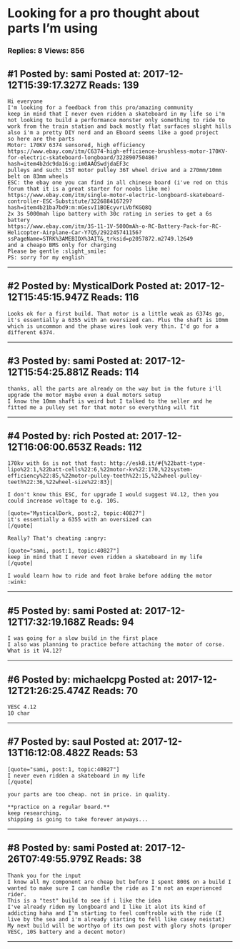 # Looking for a pro thought about parts I&rsquo;m using

### Replies: 8 Views: 856

## \#1 Posted by: sami Posted at: 2017-12-12T15:39:17.327Z Reads: 139

```
Hi everyone
I'm looking for a feedback from this pro/amazing community 
keep in mind that I never even ridden a skateboard in my life so i'm not looking to build a performance monster only something to ride to work from the train station and back mostly flat surfaces slight hills also i'm a pretty DIY nerd and an Eboard seems like a good project
so here are the parts 
Motor: 170KV 6374 sensored, high efficiency
https://www.ebay.com/itm/C6374-high-efficience-brushless-motor-170KV-for-electric-skateboard-longboard/322890750486?hash=item4b2dc9da16:g:im0AAOSwdjdaEF3c
pulleys and such: 15T motor pulley 36T wheel drive and a 270mm/10mm belt on 83mm wheels
ESC: the ebay one you can find in all chinese board (i've red on this forum that it is a great starter for noobs like me)
https://www.ebay.com/itm/single-motor-electric-longboard-skateboard-controller-ESC-Substitute/322688416729?hash=item4b21ba7bd9:m:mGesvI1BOEcyvrLVbfKGQ8Q
2x 3s 5000mah lipo battery with 30c rating in series to get a 6s battery
https://www.ebay.com/itm/3S-11-1V-5000mAh-o-RC-Battery-Pack-for-RC-Helicopter-Airplane-Car-Y7Q5/292245741156?ssPageName=STRK%3AMEBIDX%3AIT&_trksid=p2057872.m2749.l2649
and a cheapo BMS only for charging
Please be gentle :slight_smile: 
PS: sorry for my english
```

---
## \#2 Posted by: MysticalDork Posted at: 2017-12-12T15:45:15.947Z Reads: 116

```
Looks ok for a first build. That motor is a little weak as 6374s go, it's essentially a 6355 with an oversized can. Plus the shaft is 10mm which is uncommon and the phase wires look very thin. I'd go for a different 6374.
```

---
## \#3 Posted by: sami Posted at: 2017-12-12T15:54:25.881Z Reads: 114

```
thanks, all the parts are already on the way but in the future i'll upgrade the motor maybe even a dual motors setup 
I know the 10mm shaft is weird but I talked to the seller and he fitted me a pulley set for that motor so everything will fit
```

---
## \#4 Posted by: rich Posted at: 2017-12-12T16:06:00.653Z Reads: 112

```
170kv with 6s is not that fast: http://esk8.it/#{%22batt-type-lipo%22:1,%22batt-cells%22:6,%22motor-kv%22:170,%22system-efficiency%22:85,%22motor-pulley-teeth%22:15,%22wheel-pulley-teeth%22:36,%22wheel-size%22:83}|

I don't know this ESC, for upgrade I would suggest V4.12, then you could increase voltage to e.g. 10S.

[quote="MysticalDork, post:2, topic:40827"]
it's essentially a 6355 with an oversized can
[/quote]

Really? That's cheating :angry:

[quote="sami, post:1, topic:40827"]
keep in mind that I never even ridden a skateboard in my life
[/quote]

I would learn how to ride and foot brake before adding the motor :wink:
```

---
## \#5 Posted by: sami Posted at: 2017-12-12T17:32:19.168Z Reads: 94

```
I was going for a slow build in the first place
I also was planning to practice before attaching the motor of corse. What is it V4.12?
```

---
## \#6 Posted by: michaelcpg Posted at: 2017-12-12T21:26:25.474Z Reads: 70

```
VESC 4.12
10 char
```

---
## \#7 Posted by: saul Posted at: 2017-12-13T16:12:08.482Z Reads: 53

```
[quote="sami, post:1, topic:40827"]
I never even ridden a skateboard in my life
[/quote]

your parts are too cheap. not in price. in quality.

**practice on a regular board.** 
keep researching.
shipping is going to take forever anyways...
```

---
## \#8 Posted by: sami Posted at: 2017-12-26T07:49:55.979Z Reads: 38

```
Thank you for the input
I know all my component are cheap but before I spent 800$ on a build I wanted to make sure I can handle the ride as I'm not an experienced rider. 
This is a "test" build to see if i like the idea
I've already riden my longboard and I like it alot its kind of addicting haha and I'm starting to feel comftroble with the ride (I live by the sea and i'm already starting to fell like casey neistat) 
My next build will be worthyo of its own post with glory shots (proper VESC, 10S battery and a decent motor)
```

---
